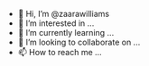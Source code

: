 - 👋 Hi, I’m @zaarawilliams
- 👀 I’m interested in ...
- 🌱 I’m currently learning ...
- 💞️ I’m looking to collaborate on ...
- 📫 How to reach me ...

<!---
zaarawilliams/zaarawilliams is a ✨ special ✨ repository because its `README.md` (this file) appears on your GitHub profile.
You can click the Preview link to take a look at your changes.
--->
